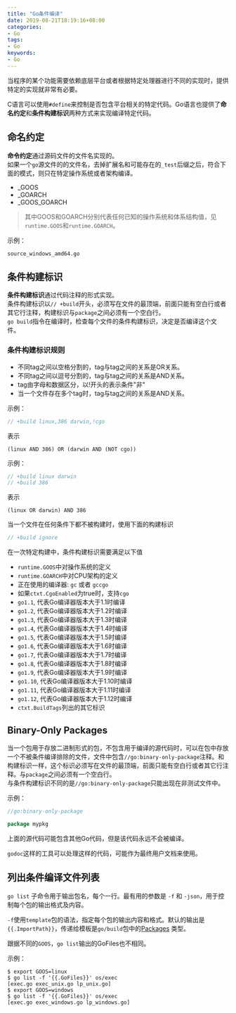 ```yaml
---
title: "Go条件编译"
date: 2019-08-21T18:19:16+08:00
categories:
- Go
tags:
- Go
keywords:
- Go
---
```


当程序的某个功能需要依赖底层平台或者根据特定处理器进行不同的实现时，提供特定的实现就非常有必要。

<!--more-->

C语言可以使用`#define`来控制是否包含平台相关的特定代码。Go语言也提供了**命名约定**和**条件构建标识**两种方式来实现编译特定代码。

## 命名约定

**命令约定**通过源码文件的文件名实现的。  
如果一个`go`源文件的的文件名，去掉扩展名和可能存在的`_test`后缀之后，符合下面的模式，则只在特定操作系统或者架构编译。

* _GOOS
* _GOARCH
* _GOOS_GOARCH

> 其中GOOS和GOARCH分别代表任何已知的操作系统和体系结构值，见`runtime.GOOS`和`runtime.GOARCH`。

示例：

```text
source_windows_amd64.go
```

## 条件构建标识

**条件构建标识**通过代码注释的形式实现。  
条件构建标识以`// +build`开头，必须写在文件的最顶端，前面只能有空白行或者其它行注释，构建标识与`package`之间必须有一个空白行。   
`go build`指令在编译时，检查每个文件的条件构建标识，决定是否编译这个文件。

### 条件构建标识规则

* 不同tag之间以空格分割的，tag与tag之间的关系是OR关系。
* 不同tag之间以逗号分割的，tag与tag之间的关系是AND关系。
* tag由字母和数据区分，以!开头的表示条件"非"
* 当一个文件存在多个tag时，tag与tag之间的关系是AND关系。

示例：

```go
// +build linux,386 darwin,!cgo
```

表示 

```text
(linux AND 386) OR (darwin AND (NOT cgo))
```

示例：

```go
// +build linux darwin
// +build 386
```

表示 

```text
(linux OR darwin) AND 386
```

当一个文件在任何条件下都不被构建时，使用下面的构建标识 

```go
// +build ignore
```

在一次特定构建中，条件构建标识需要满足以下值

- `runtime.GOOS`中对操作系统的定义
- `runtime.GOARCH`中对CPU架构的定义
- 正在使用的编译器: `gc` 或者 `gccgo`
- 如果`ctxt.CgoEnabled`为true时，支持`cgo`
- `go1.1`, 代表Go编译器版本大于1.1时编译
- `go1.2`, 代表Go编译器版本大于1.2时编译
- `go1.3`, 代表Go编译器版本大于1.3时编译
- `go1.4`, 代表Go编译器版本大于1.4时编译
- `go1.5`, 代表Go编译器版本大于1.5时编译
- `go1.6`, 代表Go编译器版本大于1.6时编译
- `go1.7`, 代表Go编译器版本大于1.7时编译
- `go1.8`, 代表Go编译器版本大于1.8时编译
- `go1.9`, 代表Go编译器版本大于1.9时编译
- `go1.10`, 代表Go编译器版本大于1.10时编译
- `go1.11`, 代表Go编译器版本大于1.11时编译
- `go1.12`, 代表Go编译器版本大于1.12时编译
- `ctxt.BuildTags`列出的其它标识

## Binary-Only Packages

当一个包用于存放二进制形式的包，不包含用于编译的源代码时，可以在包中存放一个不被条件编译排除的文件，文件中包含`//go:binary-only-package`注释。和构建标识一样，这个标识必须写在文件的最顶端，前面只能有空白行或者其它行注释。与`package`之间必须有一个空白行。  
与条件构建标识不同的是`//go:binary-only-package`只能出现在非测试文件中。

示例：

```go
//go:binary-only-package

package mypkg
```

上面的源代码可能包含其他Go代码，但是该代码永远不会被编译。

`godoc`这样的工具可以处理这样的代码，可能作为最终用户文档来使用。


## 列出条件编译文件列表

`go list` 子命令用于输出包名，每个一行。最有用的参数是 `-f` 和 `-json`，用于控制每个包的输出格式及内容。

`-f`使用`template`包的语法，指定每个包的输出内容和格式。默认的输出是`{{.ImportPath}}`，传递给模板是`go/build`包中的[Packages](https://golang.org/pkg/go/build/#Package) 类型。

跟据不同的`GOOS`，`go list`输出的GoFiles也不相同。

示例：

```text
$ export GOOS=linux
$ go list -f '{{.GoFiles}}' os/exec
[exec.go exec_unix.go lp_unix.go]
$ export GOOS=windows
$ go list -f '{{.GoFiles}}' os/exec
[exec.go exec_windows.go lp_windows.go]
```
